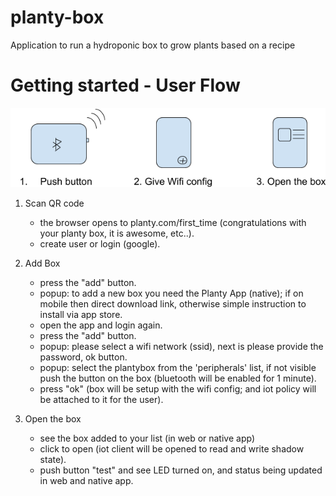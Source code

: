 # planty-box
Application to run a hydroponic box to grow plants based on a recipe

# Getting started - User Flow
![](docs/images/setup_flow.png)

1. Scan QR code
    - the browser opens to planty.com/first_time (congratulations with your planty box, it is awesome, etc..).
    - create user or login (google).

2. Add Box
    - press the "add" button.
    - popup: to add a new box you need the Planty App (native); if on mobile then direct download link, otherwise simple instruction to install via app store.
    - open the app and login again.
    - press the "add" button.
    - popup: please select a wifi network (ssid), next is please provide the password, ok button.
    - popup: select the plantybox from the 'peripherals' list, if not visible push the button on the box (bluetooth will be enabled for 1 minute).
    - press "ok" (box will be setup with the wifi config; and iot policy will be attached to it for the user).

3. Open the box
    - see the box added to your list (in web or native app)
    - click to open (iot client will be opened to read and write shadow state).
    - push button "test" and see LED turned on, and status being updated in web and native app.